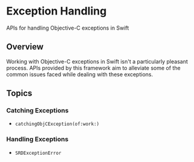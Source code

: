 # Exception Handling

APIs for handling Objective-C exceptions in Swift

## Overview

Working with Objective-C exceptions in Swift isn't a particularly pleasant process. APIs provided by this framework aim to alleviate some of the common issues faced while dealing with these exceptions.

## Topics

### Catching Exceptions

- ``catchingObjCException(of:work:)``

### Handling Exceptions

- ``SRDExceptionError``
